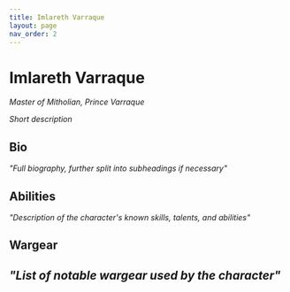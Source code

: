 ```yaml
---
title: Imlareth Varraque
layout: page
nav_order: 2
---
```

# Imlareth Varraque
*Master of Mitholian, Prince Varraque*

*Short description*
## Bio
*"Full biography, further split into subheadings if necessary"*
## Abilities
*"Description of the character's known skills, talents, and abilities"*
## Wargear
*"List of notable wargear used by the character"*
----
